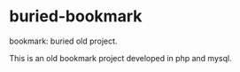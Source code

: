 # buried-bookmark

bookmark: buried old project.

This is an old bookmark project developed in php and mysql.
